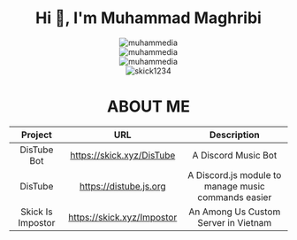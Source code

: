 <div align="center">
  <h1>Hi 👋, I'm Muhammad Maghribi</h1>  
  <img src="https://github-readme-stats.vercel.app/api?username=muhammedia&show_icons=true&locale=en&theme=dark&hide_border=true&cache_seconds=1800&icon_color=00ffff&text_color=61dafb&title_color=00ffff" alt="muhammedia" />
  <br>
  <img src="https://github-readme-streak-stats.herokuapp.com/?user=muhammedia&theme=dark&hide_border=true" alt="muhammedia" />
  <br>
  <img src="https://github-readme-stats.vercel.app/api/top-langs?username=muhammedia&hide=css&layout=compact&theme=dark&hide_border=true&cache_seconds=1800" alt="muhammedia" />
  <br>
  <img src="https://komarev.com/ghpvc/?username=skick1234&label=Profile%20views&color=0e75b6&style=flat-square" alt="skick1234" />
 
  <h1>ABOUT ME</h1> 
  
  | Project           | URL                        | Description                                         |
  |:-----------------:|:--------------------------:|:---------------------------------------------------:|
  | DisTube Bot       | https://skick.xyz/DisTube  | A Discord Music Bot                                 |
  | DisTube           | https://distube.js.org     | A Discord.js module to manage music commands easier |
  | Skick Is Impostor | https://skick.xyz/Impostor | An Among Us Custom Server in Vietnam                |
</div>

